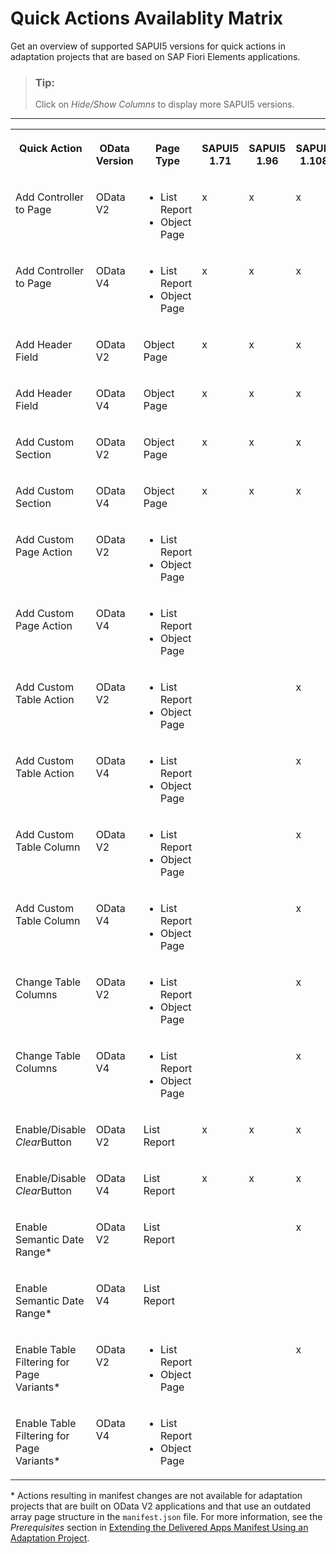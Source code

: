 <!-- copy59408f9e0a5b405a93847195e8caf64a -->

# Quick Actions Availablity Matrix

Get an overview of supported SAPUI5 versions for quick actions in adaptation projects that are based on SAP Fiori Elements applications.

> ### Tip:  
> Click on *Hide/Show Columns* to display more SAPUI5 versions.

****


<table>
<tr>
<th valign="top">

Quick Action

</th>
<th valign="top">

OData Version

</th>
<th valign="top">

Page Type

</th>
<th valign="top">

SAPUI5 1.71

</th>
<th valign="top">

SAPUI5 1.96

</th>
<th valign="top">

SAPUI5 1.108

</th>
<th valign="top">

SAPUI5 1.108

</th>
<th valign="top">

SAPUI5 1.124

</th>
<th valign="top">

SAPUI5 1.124

</th>
<th valign="top">

SAPUI5 1.127

</th>
<th valign="top">

SAPUI5 1.130

</th>
<th valign="top">

\>=SAPUI5 1.131

</th>
</tr>
<tr>
<td valign="top">

Add Controller to Page

</td>
<td valign="top">

OData V2

</td>
<td valign="top">

-   List Report
-   Object Page



</td>
<td valign="top">

x

</td>
<td valign="top">

x

</td>
<td valign="top">

x

</td>
<td valign="top">

x

</td>
<td valign="top">

x

</td>
<td valign="top">

x

</td>
<td valign="top">

x

</td>
<td valign="top">

x

</td>
<td valign="top">

x

</td>
</tr>
<tr>
<td valign="top">

Add Controller to Page

</td>
<td valign="top">

OData V4

</td>
<td valign="top">

-   List Report
-   Object Page



</td>
<td valign="top">

x

</td>
<td valign="top">

x

</td>
<td valign="top">

x

</td>
<td valign="top">

x

</td>
<td valign="top">

x

</td>
<td valign="top">

x

</td>
<td valign="top">

x

</td>
<td valign="top">

x

</td>
<td valign="top">

x

</td>
</tr>
<tr>
<td valign="top">

Add Header Field

</td>
<td valign="top">

OData V2

</td>
<td valign="top">

Object Page

</td>
<td valign="top">

x

</td>
<td valign="top">

x

</td>
<td valign="top">

x

</td>
<td valign="top">

x

</td>
<td valign="top">

x

</td>
<td valign="top">

x

</td>
<td valign="top">

x

</td>
<td valign="top">

x

</td>
<td valign="top">

x

</td>
</tr>
<tr>
<td valign="top">

Add Header Field

</td>
<td valign="top">

OData V4

</td>
<td valign="top">

Object Page

</td>
<td valign="top">

x

</td>
<td valign="top">

x

</td>
<td valign="top">

x

</td>
<td valign="top">

x

</td>
<td valign="top">

x

</td>
<td valign="top">

x

</td>
<td valign="top">

x

</td>
<td valign="top">

x

</td>
<td valign="top">

x

</td>
</tr>
<tr>
<td valign="top">

Add Custom Section

</td>
<td valign="top">

OData V2

</td>
<td valign="top">

Object Page

</td>
<td valign="top">

x

</td>
<td valign="top">

x

</td>
<td valign="top">

x

</td>
<td valign="top">

x

</td>
<td valign="top">

x

</td>
<td valign="top">

x

</td>
<td valign="top">

x

</td>
<td valign="top">

x

</td>
<td valign="top">

x

</td>
</tr>
<tr>
<td valign="top">

Add Custom Section

</td>
<td valign="top">

OData V4

</td>
<td valign="top">

Object Page

</td>
<td valign="top">

x

</td>
<td valign="top">

x

</td>
<td valign="top">

x

</td>
<td valign="top">

x

</td>
<td valign="top">

x

</td>
<td valign="top">

x

</td>
<td valign="top">

x

</td>
<td valign="top">

x

</td>
<td valign="top">

x

</td>
</tr>
<tr>
<td valign="top">

Add Custom Page Action

</td>
<td valign="top">

OData V2

</td>
<td valign="top">

-   List Report
-   Object Page



</td>
<td valign="top">

 

</td>
<td valign="top">

 

</td>
<td valign="top">

 

</td>
<td valign="top">

 

</td>
<td valign="top">

 

</td>
<td valign="top">

 

</td>
<td valign="top">

 

</td>
<td valign="top">

x

</td>
<td valign="top">

x

</td>
</tr>
<tr>
<td valign="top">

Add Custom Page Action

</td>
<td valign="top">

OData V4

</td>
<td valign="top">

-   List Report
-   Object Page



</td>
<td valign="top">

 

</td>
<td valign="top">

 

</td>
<td valign="top">

 

</td>
<td valign="top">

 

</td>
<td valign="top">

 

</td>
<td valign="top">

 

</td>
<td valign="top">

 

</td>
<td valign="top">

x

</td>
<td valign="top">

x

</td>
</tr>
<tr>
<td valign="top">

Add Custom Table Action

</td>
<td valign="top">

OData V2

</td>
<td valign="top">

-   List Report
-   Object Page



</td>
<td valign="top">

 

</td>
<td valign="top">

 

</td>
<td valign="top">

x

</td>
<td valign="top">

x

</td>
<td valign="top">

x

</td>
<td valign="top">

x

</td>
<td valign="top">

x

</td>
<td valign="top">

x

</td>
<td valign="top">

x

</td>
</tr>
<tr>
<td valign="top">

Add Custom Table Action

</td>
<td valign="top">

OData V4

</td>
<td valign="top">

-   List Report
-   Object Page



</td>
<td valign="top">

 

</td>
<td valign="top">

 

</td>
<td valign="top">

x

</td>
<td valign="top">

x

</td>
<td valign="top">

x

</td>
<td valign="top">

x

</td>
<td valign="top">

x

</td>
<td valign="top">

x

</td>
<td valign="top">

x

</td>
</tr>
<tr>
<td valign="top">

Add Custom Table Column

</td>
<td valign="top">

OData V2

</td>
<td valign="top">

-   List Report
-   Object Page



</td>
<td valign="top">

 

</td>
<td valign="top">

 

</td>
<td valign="top">

x

</td>
<td valign="top">

x

</td>
<td valign="top">

x

</td>
<td valign="top">

x

</td>
<td valign="top">

x

</td>
<td valign="top">

x

</td>
<td valign="top">

x

</td>
</tr>
<tr>
<td valign="top">

Add Custom Table Column

</td>
<td valign="top">

OData V4

</td>
<td valign="top">

-   List Report
-   Object Page



</td>
<td valign="top">

 

</td>
<td valign="top">

 

</td>
<td valign="top">

x

</td>
<td valign="top">

x

</td>
<td valign="top">

x

</td>
<td valign="top">

x

</td>
<td valign="top">

x

</td>
<td valign="top">

x

</td>
<td valign="top">

x

</td>
</tr>
<tr>
<td valign="top">

Change Table Columns

</td>
<td valign="top">

OData V2

</td>
<td valign="top">

-   List Report
-   Object Page



</td>
<td valign="top">

 

</td>
<td valign="top">

 

</td>
<td valign="top">

x

</td>
<td valign="top">

x

</td>
<td valign="top">

x

</td>
<td valign="top">

x

</td>
<td valign="top">

x

</td>
<td valign="top">

x

</td>
<td valign="top">

x

</td>
</tr>
<tr>
<td valign="top">

Change Table Columns

</td>
<td valign="top">

OData V4

</td>
<td valign="top">

-   List Report
-   Object Page



</td>
<td valign="top">

 

</td>
<td valign="top">

 

</td>
<td valign="top">

x

</td>
<td valign="top">

x

</td>
<td valign="top">

x

</td>
<td valign="top">

x

</td>
<td valign="top">

x

</td>
<td valign="top">

x

</td>
<td valign="top">

x

</td>
</tr>
<tr>
<td valign="top">

Enable/Disable *Clear*Button

</td>
<td valign="top">

OData V2

</td>
<td valign="top">

List Report

</td>
<td valign="top">

x

</td>
<td valign="top">

x

</td>
<td valign="top">

x

</td>
<td valign="top">

x

</td>
<td valign="top">

x

</td>
<td valign="top">

x

</td>
<td valign="top">

x

</td>
<td valign="top">

x

</td>
<td valign="top">

x

</td>
</tr>
<tr>
<td valign="top">

Enable/Disable *Clear*Button

</td>
<td valign="top">

OData V4

</td>
<td valign="top">

List Report

</td>
<td valign="top">

x

</td>
<td valign="top">

x

</td>
<td valign="top">

x

</td>
<td valign="top">

x

</td>
<td valign="top">

x

</td>
<td valign="top">

x

</td>
<td valign="top">

x

</td>
<td valign="top">

x

</td>
<td valign="top">

x

</td>
</tr>
<tr>
<td valign="top">

Enable Semantic Date Range\*

</td>
<td valign="top">

OData V2

</td>
<td valign="top">

List Report

</td>
<td valign="top">

 

</td>
<td valign="top">

 

</td>
<td valign="top">

x

</td>
<td valign="top">

x

</td>
<td valign="top">

x

</td>
<td valign="top">

 

</td>
<td valign="top">

 

</td>
<td valign="top">

x

</td>
<td valign="top">

x

</td>
</tr>
<tr>
<td valign="top">

Enable Semantic Date Range\*

</td>
<td valign="top">

OData V4

</td>
<td valign="top">

List Report

</td>
<td valign="top">

 

</td>
<td valign="top">

 

</td>
<td valign="top">

 

</td>
<td valign="top">

 

</td>
<td valign="top">

 

</td>
<td valign="top">

 

</td>
<td valign="top">

 

</td>
<td valign="top">

x

</td>
<td valign="top">

x

</td>
</tr>
<tr>
<td valign="top">

Enable Table Filtering for Page Variants\*

</td>
<td valign="top">

OData V2

</td>
<td valign="top">

-   List Report
-   Object Page



</td>
<td valign="top">

 

</td>
<td valign="top">

 

</td>
<td valign="top">

x

</td>
<td valign="top">

x

</td>
<td valign="top">

x

</td>
<td valign="top">

 

</td>
<td valign="top">

 

</td>
<td valign="top">

x

</td>
<td valign="top">

x

</td>
</tr>
<tr>
<td valign="top">

Enable Table Filtering for Page Variants\*

</td>
<td valign="top">

OData V4

</td>
<td valign="top">

-   List Report
-   Object Page



</td>
<td valign="top">

 

</td>
<td valign="top">

 

</td>
<td valign="top">

 

</td>
<td valign="top">

 

</td>
<td valign="top">

 

</td>
<td valign="top">

 

</td>
<td valign="top">

 

</td>
<td valign="top">

 

</td>
<td valign="top">

x

</td>
</tr>
</table>

\* Actions resulting in manifest changes are not available for adaptation projects that are built on OData V2 applications and that use an outdated array page structure in the `manifest.json` file. For more information, see the *Prerequisites* section in [Extending the Delivered Apps Manifest Using an Adaptation Project](https://ui5.sap.com/#/topic/a2b24a69baef4b91af2293ccc6b5871f).

